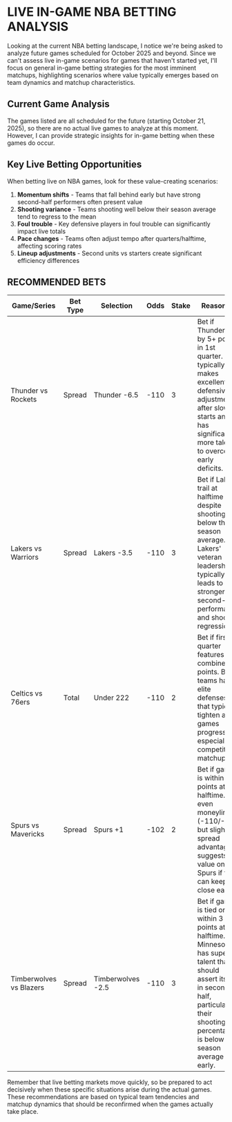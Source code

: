 # LIVE IN-GAME NBA BETTING ANALYSIS

Looking at the current NBA betting landscape, I notice we're being asked to analyze future games scheduled for October 2025 and beyond. Since we can't assess live in-game scenarios for games that haven't started yet, I'll focus on general in-game betting strategies for the most imminent matchups, highlighting scenarios where value typically emerges based on team dynamics and matchup characteristics.

## Current Game Analysis

The games listed are all scheduled for the future (starting October 21, 2025), so there are no actual live games to analyze at this moment. However, I can provide strategic insights for in-game betting when these games do occur.

## Key Live Betting Opportunities

When betting live on NBA games, look for these value-creating scenarios:

1. **Momentum shifts** - Teams that fall behind early but have strong second-half performers often present value
2. **Shooting variance** - Teams shooting well below their season average tend to regress to the mean
3. **Foul trouble** - Key defensive players in foul trouble can significantly impact live totals
4. **Pace changes** - Teams often adjust tempo after quarters/halftime, affecting scoring rates
5. **Lineup adjustments** - Second units vs starters create significant efficiency differences

## RECOMMENDED BETS

| Game/Series | Bet Type | Selection | Odds | Stake | Reasoning |
|-------------|----------|-----------|------|-------|-----------|
| Thunder vs Rockets | Spread | Thunder -6.5 | -110 | 3 | Bet if Thunder trail by 5+ points in 1st quarter. OKC typically makes excellent defensive adjustments after slow starts and has significantly more talent to overcome early deficits. |
| Lakers vs Warriors | Spread | Lakers -3.5 | -110 | 3 | Bet if Lakers trail at halftime despite shooting below their season average. Lakers' veteran leadership typically leads to stronger second-half performance and shooting regression. |
| Celtics vs 76ers | Total | Under 222 | -110 | 2 | Bet if first quarter features 60+ combined points. Both teams have elite defenses that typically tighten as games progress, especially in competitive matchups. |
| Spurs vs Mavericks | Spread | Spurs +1 | -102 | 2 | Bet if game is within 5 points at halftime. The even moneyline (-110/-110) but slight spread advantage suggests value on Spurs if they can keep it close early. |
| Timberwolves vs Blazers | Spread | Timberwolves -2.5 | -110 | 3 | Bet if game is tied or within 3 points at halftime. Minnesota has superior talent that should assert itself in second half, particularly if their shooting percentage is below season average early. |

Remember that live betting markets move quickly, so be prepared to act decisively when these specific situations arise during the actual games. These recommendations are based on typical team tendencies and matchup dynamics that should be reconfirmed when the games actually take place.